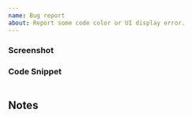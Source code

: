 ```yaml
---
name: Bug report
about: Report some code color or UI display error.
---
```

<!-- It is strongly recommended to upgrade Eva Theme to the latest version first and then see if the problem persists. -->

### Screenshot
<!-- Cut the error screenshot here. -->

### Code Snippet
<!-- Copy the error code snippet below, please indicate what programming language it is. -->

```

```

## Notes
<!-- more description ? -->